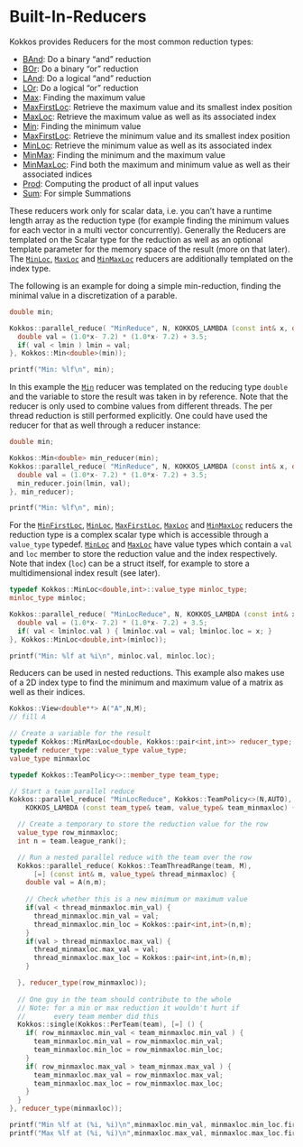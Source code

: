 # Built-In-Reducers

Kokkos provides Reducers for the most common reduction types:
* [BAnd](../API/core/builtinreducers/BAnd): Do a binary “and” reduction
* [BOr](../API/core/builtinreducers/BOr): Do a binary “or” reduction
* [LAnd](../API/core/builtinreducers/LAnd): Do a logical “and” reduction
* [LOr](../API/core/builtinreducers/LOr): Do a logical “or” reduction
* [Max](../API/core/builtinreducers/Max): Finding the maximum value
* [MaxFirstLoc](../API/core/builtinreducers/MaxFirstLoc): Retrieve the maximum value and its smallest index position
* [MaxLoc](../API/core/builtinreducers/MaxLoc): Retrieve the maximum value as well as its associated index
* [Min](../API/core/builtinreducers/Min): Finding the minimum value
* [MaxFirstLoc](../API/core/builtinreducers/MinFirstLoc): Retrieve the minimum value and its smallest index position
* [MinLoc](../API/core/builtinreducers/MinLoc): Retrieve the minimum value as well as its associated index
* [MinMax](../API/core/builtinreducers/MinMax): Finding the minimum and the maximum value
* [MinMaxLoc](../API/core/builtinreducers/MinMaxLoc): Find both the maximum and minimum value as well as their associated indices
* [Prod](../API/core/builtinreducers/Prod): Computing the product of all input values
* [Sum](../API/core/builtinreducers/Sum): For simple Summations

These reducers work only for scalar data, i.e. you can’t have a runtime length array as the reduction type (for example finding the minimum values for each vector in a multi vector concurrently).
Generally the Reducers are templated on the Scalar type for the reduction as well as an optional template parameter for the memory space of the result (more on that later). The [`MinLoc`](../API/core/builtinreducers/MinLoc), [`MaxLoc`](../API/core/builtinreducers/MaxLoc) and [`MinMaxLoc`](../API/core/builtinreducers/MinMaxLoc) reducers are additionally templated on the index type. 

The following is an example for doing a simple min-reduction, finding the minimal value in a discretization of a parable.

```c++
double min;

Kokkos::parallel_reduce( "MinReduce", N, KOKKOS_LAMBDA (const int& x, double& lmin) {
  double val = (1.0*x- 7.2) * (1.0*x- 7.2) + 3.5;
  if( val < lmin ) lmin = val; 
}, Kokkos::Min<double>(min));

printf("Min: %lf\n", min);
```

In this example the [`Min`](../API/core/builtinreducers/Min) reducer was templated on the reducing type `double` and the variable to store the result was taken in by reference. Note that the reducer is only used to combine values from different threads. The per thread reduction is still performed explicitly. One could have used the reducer for that as well through a reducer instance:

```c++
double min;

Kokkos::Min<double> min_reducer(min);
Kokkos::parallel_reduce( "MinReduce", N, KOKKOS_LAMBDA (const int& x, double& lmin) {
  double val = (1.0*x- 7.2) * (1.0*x- 7.2) + 3.5;
  min_reducer.join(lmin, val); 
}, min_reducer);

printf("Min: %lf\n", min);
```

For the [`MinFirstLoc`](../API/core/builtinreducers/MinLoc), [`MinLoc`](../API/core/builtinreducers/MinLoc), [`MaxFirstLoc`](../API/core/builtinreducers/MaxFirstLoc), [`MaxLoc`](../API/core/builtinreducers/MaxLoc) and [`MinMaxLoc`](../API/core/builtinreducers/MinMaxLoc) reducers the reduction type is a complex scalar type which is accessible through a `value_type` typedef. 
[`MinLoc`](../API/core/builtinreducers/MinLoc) and [`MaxLoc`](../API/core/builtinreducers/MaxLoc) have value types which contain a `val` and `loc` member to store the reduction value and the index respectively. Note that index (`loc`) can be a struct itself, for example to store a multidimensional index result (see later). 

```c++
typedef Kokkos::MinLoc<double,int>::value_type minloc_type;
minloc_type minloc;

Kokkos::parallel_reduce( "MinLocReduce", N, KOKKOS_LAMBDA (const int& x, minloc_type& lminloc) {
  double val = (1.0*x- 7.2) * (1.0*x- 7.2) + 3.5;
  if( val < lminloc.val ) { lminloc.val = val; lminloc.loc = x; }
}, Kokkos::MinLoc<double,int>(minloc));

printf("Min: %lf at %i\n", minloc.val, minloc.loc);
```

Reducers can be used in nested reductions. This example also makes use of a 2D index type to find the minimum and maximum value of a matrix as well as their indices. 

```c++
Kokkos::View<double**> A("A",N,M);
// fill A

// Create a variable for the result
typedef Kokkos::MinMaxLoc<double, Kokkos::pair<int,int>> reducer_type;
typedef reducer_type::value_type value_type;
value_type minmaxloc

typedef Kokkos::TeamPolicy<>::member_type team_type;

// Start a team parallel reduce
Kokkos::parallel_reduce( "MinLocReduce", Kokkos::TeamPolicy<>(N,AUTO), 
    KOKKOS_LAMBDA (const team_type& team, value_type& team_minmaxloc) {

  // Create a temporary to store the reduction value for the row
  value_type row_minmaxloc;
  int n = team.league_rank();

  // Run a nested parallel reduce with the team over the row
  Kokkos::parallel_reduce( Kokkos::TeamThreadRange(team, M), 
      [=] (const int& m, value_type& thread_minmaxloc) {
    double val = A(n,m);
    
    // Check whether this is a new minimum or maximum value
    if(val < thread_minmaxloc.min_val) {
      thread_minmaxloc.min_val = val;
      thread_minmaxloc.min_loc = Kokkos::pair<int,int>(n,m);
    }
    if(val > thread_minmaxloc.max_val) {
      thread_minmaxloc.max_val = val;
      thread_minmaxloc.max_loc = Kokkos::pair<int,int>(n,m);
    }

  }, reducer_type(row_minmaxloc));
  
  // One guy in the team should contribute to the whole
  // Note: for a min or max reduction it wouldn't hurt if 
  //       every team member did this
  Kokkos::single(Kokkos::PerTeam(team), [=] () {
    if( row_minmaxloc.min_val < team_minmaxloc.min_val ) {
      team_minmaxloc.min_val = row_minmaxloc.min_val;
      team_minmaxloc.min_loc = row_minmaxloc.min_loc;
    }
    if( row_minmaxloc.max_val > team_minmax.max_val ) {
      team_minmaxloc.max_val = row_minmaxloc.max_val;
      team_minmaxloc.max_loc = row_minmaxloc.max_loc;
    }
  }
}, reducer_type(minmaxloc));

printf("Min %lf at (%i, %i)\n",minmaxloc.min_val, minmaxloc.min_loc.first, minmaxloc.min_loc.second);
printf("Max %lf at (%i, %i)\n",minmaxloc.max_val, minmaxloc.max_loc.first, minmaxloc.max_loc.second);
```
